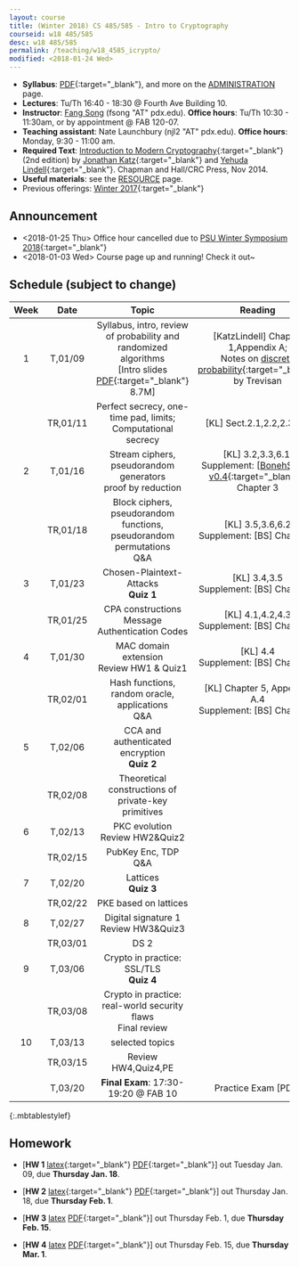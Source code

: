 ```yaml
---
layout: course
title: (Winter 2018) CS 485/585 - Intro to Cryptography
courseid: w18 485/585
desc: w18 485/585
permalink: /teaching/w18_4585_icrypto/
modified: <2018-01-24 Wed>
---
```

*  **Syllabus**: [PDF]({{base}}/teaching/w18_4585_icrypto/w18syllabus.pdf){:target="_blank"}, and more on the [ADMINISTRATION]({{base}}/teaching/w18_4585_icrypto/admin/) page.
*  **Lectures**: Tu/Th 16:40 - 18:30 @ Fourth Ave Building 10.
*  **Instructor**: [Fang Song]({{base}}/) (fsong
   "AT" pdx.edu). **Office hours**: Tu/Th 10:30 - 11:30am, or by
   appointment @ FAB 120-07.
*  **Teaching assistant**: Nate Launchbury (njl2 "AT"
   pdx.edu). **Office hours**: Monday, 9:30 - 11:00 am. 
*  **Required Text**: [Introduction to Modern
Cryptography](http://www.cs.umd.edu/~jkatz/imc.html){:target="_blank"}
(2nd edition) by [Jonathan
Katz](http://www.cs.umd.edu/~jkatz){:target="_blank"} and [Yehuda
Lindell](http://u.cs.biu.ac.il/~lindell/){:target="_blank"}.  Chapman
and Hall/CRC Press, Nov 2014.
* **Useful materials**: see
  the [RESOURCE]({{base}}/teaching/w18_4585_icrypto/resource/) page.
* Previous offerings: [Winter 2017]({{base}}/teaching/w17_4585_icrypto/){:target="_blank"}

## Announcement
*  <2018-01-25 Thu> Office hour cancelled due
   to [PSU Winter Symposium 2018](https://www.pdx.edu/academic-affairs/winter-symposium-2018){:target="_blank"}
*  <2018-01-03 Wed> Course page up and running! Check it out~ 

## Schedule (subject to change)

| Week | Date  | Topic | Reading |
|:-----:| :---------: |:----------:|:-----:|
|1| T,01/09  | Syllabus, intro, review of probability and randomized algorithms <br> [Intro slides [PDF]({{base}}/teaching/w18_4585_icrypto/w18_cs4585_intro.pdf){:target="_blank"} 8.7M] | [KatzLindell] Chapter 1,Appendix A; <br> Notes on [discrete probability](https://people.eecs.berkeley.edu/~luca/cs276/notesprob.pdf){:target="_blank"} by Trevisan|
||TR,01/11 |Perfect secrecy, one-time pad, limits; <br> Computational secrecy <!--<br> [Lec2 draft note: [PDF]({{base}}/teaching/w18_4585_icrypto/lec2_note.pdf){:target="blank"}]--> | [KL] Sect.2.1,2.2,2.3,3.1|
|2|T,01/16| Stream ciphers, pseudorandom generators <br> proof by reduction <!-- <br> [Lec3 draft note: [PDF]({{base}}/teaching/w18_4585_icrypto/lec3_note.pdf){:target="blank"}] --> | [KL] 3.2,3.3,6.1; <br> Supplement: [[BonehShoup v0.4](https://crypto.stanford.edu/~dabo/cryptobook/){:target="_blank"}] Chapter 3 |
||TR,01/18| Block ciphers, pseudorandom functions, pseudorandom permutations <br> Q&A <!--<br> [Lec4 draft note: [PDF]({{base}}/teaching/w18_4585_icrypto/lec4_note.pdf){:target="blank"}]--> | [KL] 3.5,3.6,6.2 <br> Supplement: [BS] Chapter 4|
|3|T,01/23| Chosen-Plaintext-Attacks <br> **Quiz 1** <br> <!--[Lec5 draft note: [PDF]({{base}}/teaching/w18_4585_icrypto/lec5_note.pdf){:target="_blank"}] -->|   [KL] 3.4,3.5 <br> Supplement: [BS] Chapter 5 |
||TR,01/25| CPA constructions <br> Message Authentication Codes <br> <!--[Lec6 draft note: [PDF]({{base}}/teaching/w18_4585_icrypto/lec6_note.pdf){:target="_blank"}] --> | [KL] 4.1,4.2,4.3 <br> Supplement: [BS] Chapter 6 |
|4|T,01/30| MAC domain extension <br> Review HW1 & Quiz1 <!--<br> [Lec7 draft note: [PDF]({{base}}/teaching/w18_4585_icrypto/lec7_note.pdf){:target="_blank"}]-->|[KL] 4.4 <br> Supplement: [BS] Chapter 6 |
||TR,02/01| Hash functions, random oracle, applications <br> Q&A | [KL] Chapter 5, Appendix A.4 <br> Supplement: [BS] Chapter 8 |
|5|T,02/06| CCA and authenticated encryption <br> **Quiz 2** | |
||TR,02/08| Theoretical constructions of private-key primitives | |
|6|T,02/13| PKC evolution <br> Review HW2&Quiz2  ||
||TR,02/15|PubKey Enc, TDP <br> Q&A ||
|7|T,02/20|Lattices <br> **Quiz 3** | |
||TR,02/22|PKE based on lattices ||
|8|T,02/27|Digital signature 1  <br> Review HW3&Quiz3||
||TR,03/01|DS 2 ||
|9|T,03/06|Crypto in practice: SSL/TLS <br> **Quiz 4**||
||TR,03/08| Crypto in practice: real-world security flaws <br> Final review||
|10|T,03/13| selected topics ||
||TR,03/15| Review HW4,Quiz4,PE ||
||T,03/20 | **Final Exam**: 17:30-19:20 @ FAB 10 | Practice Exam [PDF]|
{:.mbtablestylef}

## Homework 
* [**HW 1** [latex]({{base}}/teaching/w18_4585_icrypto/w18_cs4585_hw1.tex){:target="_blank"} [PDF]({{base}}/teaching/w18_4585_icrypto/w18_cs4585_hw1.pdf){:target="_blank"}] out Tuesday Jan. 09, due **Thursday Jan. 18**.

* [**HW 2** [latex]({{base}}/teaching/w18_4585_icrypto/w18_cs4585_hw2.tex){:target="_blank"} [PDF]({{base}}/teaching/w18_4585_icrypto/w18_cs4585_hw2.pdf){:target="_blank"}] out Thursday Jan. 18, due **Thursday Feb. 1**.

* [**HW 3** [latex]() [PDF]({{base}}/teaching/w18_4585_icrypto/w18_cs4585_hw3.pdf){:target="_blank"}] out Thursday Feb. 1, due **Thursday Feb. 15**. 

* [**HW 4** [latex]() [PDF]({{base}}/teaching/w18_4585_icrypto/w18_cs4585_hw3.pdf){:target="_blank"}] out Thursday Feb. 15, due **Thursday Mar. 1**.

<!--
||Theoretical constructions of private-key primitives <br> [Lec8 draft note: [PDF]({{base}}/teaching/w17_4585_icrypto/lec8_note.pdf){:target="_blank"}]|**Reading**: [KL] Chapter 7 <br> Supplement: [BS] Chapter 4.5,4.6; [[Gol00](https://www.amazon.com/Foundations-Cryptography-1-Basic-Tools/dp/0521035368){:target="_blank"}] 2.5,3.4,3.7|
|Thu Feb. 16| Private-key crypto Review  <br> **Quiz 3** <br> [Lec9 draft note: [PDF]({{base}}/teaching/w17_4585_icrypto/lec9_note.pdf){:target="_blank"}]||
|Tue Feb. 21|Public-key revolution, Diffie-Hellman <br> Number theory review <br> [Lec10 draft note: [PDF]({{base}}/teaching/w17_4585_icrypto/lec10_note.pdf){:target="_blank"}]| **Reading**: [KL] 8.1,8.2.1,Appendix B1,B2,Chapter 10 <br> Notes on [algebra](https://people.eecs.berkeley.edu/~luca/cs276/notesalgebra.pdf){:target="_blank"} and number theory ([part I](http://www.cs.nyu.edu/courses/spring12/CSCI-GA.3210-001/out/boneh1.pdf){:target="_blank"}, [Part II](http://www.cs.nyu.edu/courses/spring12/CSCI-GA.3210-001/out/boneh2.pdf){:target="_blank"})<br> Fun reading: [History of PKC](#funpkc) <br> HW 3 **due**, [**HW 4** [PDF]({{base}}/teaching/w17_4585_icrypto/w17_cs4585_hw4.pdf){:target="_blank"}] out |
|Thu Feb. 23| Public-key encryption <br> trapdoor permutations <br> [Lec11 draft note: [PDF]({{base}}/teaching/w17_4585_icrypto/lec11_note.pdf){:target="_blank"}]| **Reading**: [KL] 8.2.3,8.2.4,8.3.1,8.3.2; 11.2,11.5.1,11.5.3|
|Tue Feb. 28| PKE from TDPs in RO <br> factoring & RSA, ElGamal <br> Hybrid encryption, CCA <br> [Lec12 draft note: [PDF]({{base}}/teaching/w17_4585_icrypto/lec12_note.pdf){:target="_blank"}]| **Reading**: [KL] 11.4.1,11.5.4, 11.3,3.7,4.5.4,11.2.3 |
|Thu Mar. 02|Digital signatures, Full-domain-hash <br> **Quiz 4**<br>[Lec13 draft note: [PDF]({{base}}/teaching/w17_4585_icrypto/lec13_note.pdf){:target="_blank"}] | **Reading**: [KL] 12.1-12.4 |
|Tue Mar. 07| DL-based signature <br> hash-based signature <br> SSL/TLS <br> [Lec14 draft note: [PDF]({{base}}/teaching/w17_4585_icrypto/lec14_note.pdf){:target="_blank"}] | **Reading**: 12.5.2,12.6,12.8 <br> HW 4 **due**, [**HW 5** [PDF]({{base}}/teaching/w17_4585_icrypto/w17_cs4585_hw5.pdf){:target="_blank"}] out|
|Tue Mar. 09|Lattice based crypto <br> fully homomorphic encryption| **Reading**: Notes by Barak <br> [[Lattice](http://www.boazbarak.org/cs127/chap12_lattices.html){:target="_blank"}, [FHE Part I](http://www.boazbarak.org/cs127/chap15_FHE.html){:target="_blank"}, [FHE Part II](http://www.boazbarak.org/cs127/chap16_FHE_part2.html){:target="_blank"}] <br> CACM [article](https://people.csail.mit.edu/vinodv/6892-Fall2013/GentryCACM.pdf){:target="_blank"} by Gentry|
|Thu Mar. 14|Zero-knowledge proofs <br> secure multi-party computation| **Reading**: Trevisan's note on [ZK](https://people.eecs.berkeley.edu/~luca/cs276/lecture24.pdf){:target="_blank"} <br> Barak's note on [SC](http://www.boazbarak.org/cs127/chap17_SFE.html){:target="_blank"}<br> Vadhan's note on [2PC](http://people.seas.harvard.edu/~salil/cs127/fall06/docs/lec19.pdf){:target="_blank"} |
|Thu Mar. 16| Quantum computing and impacts on cryptography <br> Review for final exam|**Reading**: FS's talk at PQC Asia <br> [Slides [PDF]({{base}}/files/talks/201611_fspqcasia.pdf){:target="_blank"}] [[Video](https://www.youtube.com/watch?v=n39-FOmNh5g){:target="_blank"}] <br> NSA's post-quantum [plan](https://www.iad.gov/iad/programs/iad-initiatives/cnsa-suite.cfm){:target="_blank"} <br> HW 5 **due**|
|Mon Mar. 20| **Final Exam**: 10:15am-12:05pm @ FAB 47| Practice exam [PDF]({{base}}/teaching/w17_4585_icrypto/w17_4585_pe.pdf){:target="_blank"} |
{:.mbtablestylef}
-->


